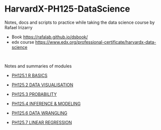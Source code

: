 # HarvardX-PH125-DataScience
Notes, docs and scripts to practice while taking the data science course by Rafael Irizarry 

* Book https://rafalab.github.io/dsbook/
* edx course https://www.edx.org/professional-certificate/harvardx-data-science

&nbsp;

Notes and summaries of modules

* [PH125.1 R BASICS](https://rpubs.com/alvarobarbera/PH125-1-RBasics)

* [PH125.2 DATA VISUALISATION](https://rpubs.com/alvarobarbera/PH125-2-Data-Visualisation)

* [PH125.3 PROBABILITY](https://rpubs.com/alvarobarbera/PH125-3-Probability)

* [PH125.4 INFERENCE & MODELING](https://rpubs.com/alvarobarbera/PH125-4-Inference-and-modeling)

* [PH125.6 DATA WRANGLING](https://github.com/alvarobarbera/HarvardX-PH125-DataScience/blob/master/PH125.6%20Data%20Wrangling/PH125.6_Notes.md)

* [PH125.7 LINEAR REGRESSION](https://rpubs.com/alvarobarbera/PH125-7-Linear-Regression)

